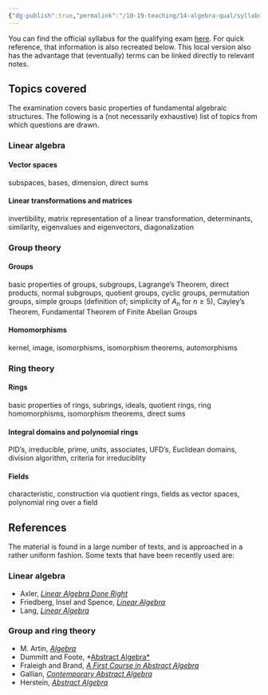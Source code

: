 ```yaml
---
{"dg-publish":true,"permalink":"/10-19-teaching/14-algebra-qual/syllabus/","updated":"2025-03-28T10:22:46-07:00"}
---
```


You can find the official syllabus for the qualifying exam [here](https://math.calpoly.edu/course-exam-requirements). For quick reference, that information is also recreated below. This local version also has the advantage that (eventually) terms can be linked directly to relevant notes.

## Topics covered

The examination covers basic properties of fundamental algebraic structures. The following is a (not necessarily exhaustive) list of topics from which questions are drawn.
### Linear algebra

#### Vector spaces

subspaces, bases, dimension, direct sums
#### Linear transformations and matrices

invertibility, matrix representation of a linear transformation, determinants, similarity, eigenvalues and eigenvectors, diagonalization

### Group theory

#### Groups

basic properties of groups, subgroups, Lagrange’s Theorem, direct products, normal subgroups, quotient groups, cyclic groups, permutation groups, simple groups (definition of; simplicity of $A_n$ for $n\geq 5$), Cayley’s Theorem, Fundamental Theorem of Finite Abelian Groups
#### Homomorphisms

kernel, image, isomorphisms, isomorphism theorems, automorphisms

### Ring theory

#### Rings

basic properties of rings, subrings, ideals, quotient rings, ring homomorphisms, isomorphism theorems, direct sums
#### Integral domains and polynomial rings

PID’s, irreducible, prime, units, associates, UFD’s, Euclidean domains, division algorithm, criteria for irreduciblity
#### Fields

characteristic, construction via quotient rings, fields as vector spaces, polynomial ring over a field

## References

The material is found in a large number of texts, and is approached in a rather uniform fashion. Some texts that have been recently used are:

### Linear algebra

- Axler, [*Linear Algebra Done Right*](https://linear.axler.net/)
- Friedberg, Insel and Spence, [*Linear Algebra*](https://www.pearson.com/en-us/subject-catalog/p/linear-algebra/P200000006185/9780137515424)
- Lang, [*Linear Algebra*](https://link.springer.com/book/10.1007/978-1-4757-1949-9)

### Group and ring theory

- M. Artin, [*Algebra*](https://www.pearson.com/en-us/subject-catalog/p/algebra-classic-version/P200000006078/9780137980994)
- Dummitt and Foote, *[Abstract Algebra*](https://www.wiley.com/en-us/Abstract+Algebra%2C+3rd+Edition-p-9780471433347)
- Fraleigh and Brand, [*A First Course in Abstract Algebra*](https://www.pearson.com/en-us/subject-catalog/p/first-course-in-abstract-algebra-a/P200000006181/9780135859759)
- Gallian, [*Contemporary Abstract Algebra*](https://www.routledge.com/Contemporary-Abstract-Algebra/Gallian/p/book/9781032778914)
- Herstein, [*Abstract Algebra*](https://www.wiley.com/en-us/Abstract+Algebra%2C+3rd+Edition-p-9780471368793)

